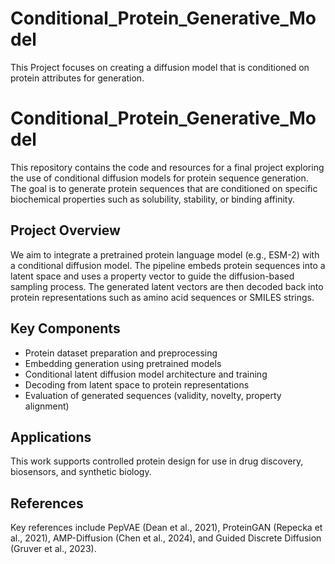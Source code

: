 # Conditional_Protein_Generative_Model

This Project focuses on creating a diffusion model that is conditioned on protein attributes for generation.
# Conditional_Protein_Generative_Model

This repository contains the code and resources for a final project exploring the use of conditional diffusion models for protein sequence generation. The goal is to generate protein sequences that are conditioned on specific biochemical properties such as solubility, stability, or binding affinity.

## Project Overview

We aim to integrate a pretrained protein language model (e.g., ESM-2) with a conditional diffusion model. The pipeline embeds protein sequences into a latent space and uses a property vector to guide the diffusion-based sampling process. The generated latent vectors are then decoded back into protein representations such as amino acid sequences or SMILES strings.

## Key Components

- Protein dataset preparation and preprocessing
- Embedding generation using pretrained models
- Conditional latent diffusion model architecture and training
- Decoding from latent space to protein representations
- Evaluation of generated sequences (validity, novelty, property alignment)

## Applications

This work supports controlled protein design for use in drug discovery, biosensors, and synthetic biology.

## References

Key references include PepVAE (Dean et al., 2021), ProteinGAN (Repecka et al., 2021), AMP-Diffusion (Chen et al., 2024), and Guided Discrete Diffusion (Gruver et al., 2023).